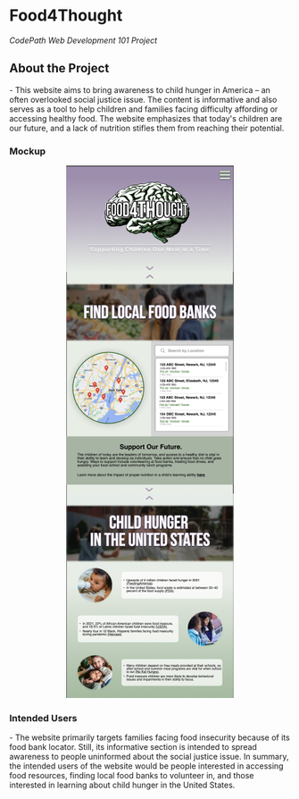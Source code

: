 # Food4Thought
<i>CodePath Web Development 101 Project</i>

<h2>About the Project</h1>
- This website aims to bring awareness to child hunger in America – an often overlooked social justice issue. The content is informative and also serves as a tool to help children and families facing difficulty affording or accessing healthy food. The website emphasizes that today's children are our future, and a lack of nutrition stifles them from reaching their potential.
<br>

<h3>Mockup</h2>
<p align="center">
  <img src="food4thought-figma-mockup.png" alt="Website mockup">
</p>

<h3>Intended Users</h3>
- The website primarily targets families facing food insecurity because of its food bank locator. Still, its informative section is intended to spread awareness to people uninformed about the social justice issue. In summary, the intended users of the website would be people interested in accessing food resources, finding local food banks to volunteer in, and those interested in learning about child hunger in the United States.

